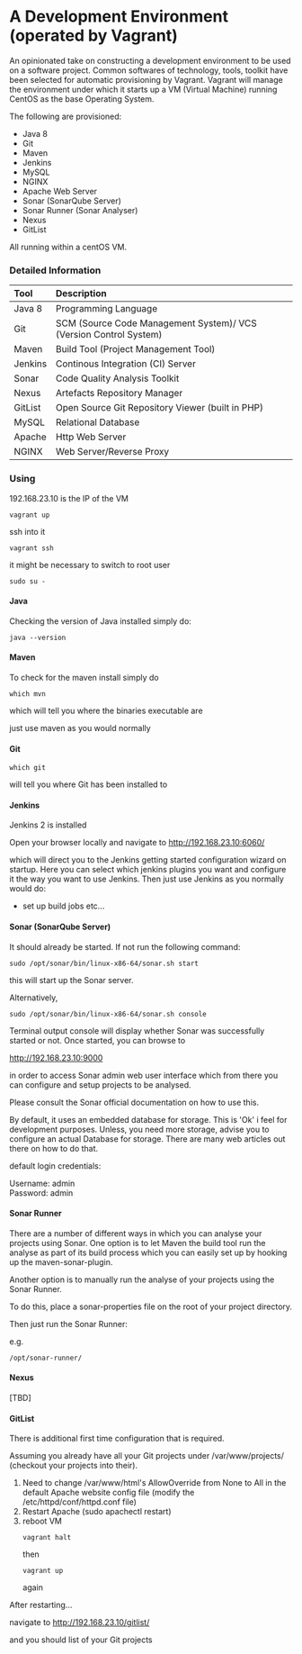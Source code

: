 # A Development Environment (operated by Vagrant)

An opinionated take on constructing a development environment to be used on a software project. Common softwares of technology, tools, toolkit have been selected for automatic provisioning by Vagrant.
Vagrant will manage the environment under which it starts up a VM (Virtual Machine) running CentOS as the base Operating System.

The following are provisioned:

- Java 8
- Git
- Maven
- Jenkins
- MySQL
- NGINX
- Apache Web Server
- Sonar (SonarQube Server)
- Sonar Runner (Sonar Analyser)
- Nexus
- GitList

All running within a centOS VM.


### Detailed Information

| Tool   | Description                                            |
|:-------|:-------------------------------------------------------|
| Java 8 | Programming Language                                   |
| Git    | SCM (Source Code Management System)/ VCS (Version Control System) |
| Maven  | Build Tool (Project Management Tool)                   |
| Jenkins | Continous Integration (CI) Server                     |
| Sonar    | Code Quality Analysis Toolkit                        |
| Nexus    | Artefacts Repository Manager                         |
| GitList   | Open Source Git Repository Viewer (built in PHP)    |
| MySQL    | Relational Database                                  |
| Apache   | Http Web Server                                      |
| NGINX    | Web Server/Reverse Proxy                             |


### Using

192.168.23.10 is the IP of the VM

```
vagrant up
```
ssh into it
```
vagrant ssh
```
it might be necessary to switch to root user

```
sudo su -
```

#### Java

Checking the version of Java installed simply do:

```
java --version
```

#### Maven

To check for the maven install simply do

```
which mvn
```

which will tell you where the binaries executable are

just use maven as you would normally

#### Git

```
which git
```

will tell you where Git has been installed to

#### Jenkins

Jenkins 2 is installed

Open your browser locally and navigate to http://192.168.23.10:6060/

which will direct you to the Jenkins getting started configuration wizard on startup. Here you can select which jenkins plugins you want 
and configure it the way you want to use Jenkins. Then just use Jenkins as you normally would do:

- set up build jobs etc...

#### Sonar (SonarQube Server)

It should already be started. If not run the following command:

```
sudo /opt/sonar/bin/linux-x86-64/sonar.sh start
```

this will start up the Sonar server.

Alternatively,

```
sudo /opt/sonar/bin/linux-x86-64/sonar.sh console
```

Terminal output console will display whether Sonar was successfully started or not.
Once started, you can browse to

http://192.168.23.10:9000

in order to access Sonar admin web user interface which from there you can configure and setup projects to be analysed.

Please consult the Sonar official documentation on how to use this.

By default, it uses an embedded database for storage. This is 'Ok' i feel for development purposes. Unless, you need more storage, advise you to configure an actual Database for storage. There are many web articles out there on how to do that.

default login credentials:

Username: admin  
Password: admin

#### Sonar Runner

There are a number of different ways in which you can analyse your projects using Sonar. One option is to let Maven the build tool run the analyse as part of its build process which you can easily set up by hooking up the maven-sonar-plugin.

Another option is to manually run the analyse of your projects using the Sonar Runner.

To do this, place a sonar-properties file on the root of your project directory.

Then just run the Sonar Runner:

e.g.

```
/opt/sonar-runner/
```

#### Nexus
[TBD]

#### GitList

There is additional first time configuration that is required.

Assuming you already have all your Git projects under /var/www/projects/ (checkout your projects into their).

1. Need to change /var/www/html's AllowOverride from None to All in the default Apache website config file
   (modify the /etc/httpd/conf/httpd.conf file)
2. Restart Apache
   (sudo apachectl restart)
3. reboot VM
    ```
    vagrant halt
    ```
    then
    ```
    vagrant up
    ```
    again
    
After restarting...

navigate to http://192.168.23.10/gitlist/

and you should list of your Git projects










